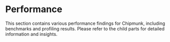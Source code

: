 # Performance

This section contains various performance findings for Chipmunk, including benchmarks and profiling results. 
Please refer to the child parts for detailed information and insights.
